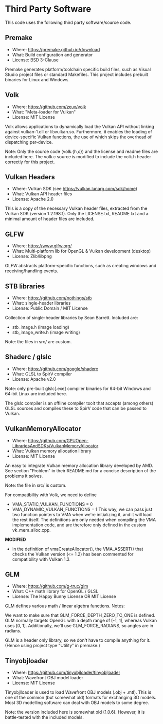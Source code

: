 Third Party Software
====================

This code uses the following third party software/source code.

## Premake

- Where: https://premake.github.io/download
- What: Build configuration and generator
- License: BSD 3-Clause

Premake generates platform/toolchain specific build files, such as Visual
Studio project files or standard Makefiles. This project includes prebuilt
binaries for Linux and Windows.

## Volk

- Where: https://github.com/zeux/volk
- What: "Meta-loader for Vulkan"
- License: MIT License

Volk allows applications to dynamically load the Vulkan API without linking
against vulkan-1.dll or libvulkan.so. Furthermore, it enables the loading of
device-specific Vulkan functions, the use of which skips the overhead of
dispatching per-device.

Note: Only the source code (volk.{h,c}) and the license and readme files are
included here. The volk.c source is modified to include the volk.h header
correctly for this project.

## Vulkan Headers

- Where: Vulkan SDK (see https://vulkan.lunarg.com/sdk/home)
- What: Vulkan API header files
- License: Apache 2.0

This is a copy of the necessary Vulkan header files, extracted from the Vulkan
SDK (version 1.2.198.1). Only the LICENSE.txt, README.txt and a minimal amount
of header files are included.

## GLFW

- Where: https://www.glfw.org/
- What: Multi-platform lib for OpenGL & Vulkan development (desktop)
- License: Zlib/libpng

GLFW abstracts platform-specific functions, such as creating windows and
receiving/handling events. 

## STB libraries

- Where: https://github.com/nothings/stb
- What: single-header libraries
- License: Public Domain / MIT License

Collection of single-header libraries by Sean Barrett. Included are:
- stb_image.h         (image loading)
- stb_image_write.h   (image writing)

Note: the files in src/ are custom.

## Shaderc / glslc

- Where: https://github.com/google/shaderc
- What: GLSL to SpirV compiler
- License: Apache v2.0

Note: only pre-built glslc[.exe] compiler binaries for 64-bit Windows and
64-bit Linux are included here.

The glslc compiler is an offline compiler toolt that accepts (among others)
GLSL sources and compiles these to SpirV code that can be passed to Vulkan.

## VulkanMemoryAllocator

- Where: https://github.com/GPUOpen-LibrariesAndSDKs/VulkanMemoryAllocator
- What: Vulkan memory allocation library
- License: MIT License

An easy to integrate Vulkan memory allocation library developed by AMD. See
section "Problem" in their README.md for a concise description of the problems
it solves.

Note: the file in src/ is custom.

For compatibility with Volk, we need to define
  - VMA_STATIC_VULKAN_FUNCTIONS = 0
  - VMA_DYNAMIC_VULKAN_FUNCTIONS = 1
This way, we can pass just two function pointers to VMA when we're initializing
it, and it will load the rest itself. The definitions are only needed when
compiling the VMA implementation code, and are therefore only defined in the
custom vk_mem_alloc.cpp.

**MODIFIED**
- In the definition of vmaCreateAllocator(), the VMA_ASSERT() that checks the
  Vulkan version (<= 1.2) has been commented for compatibility with Vulkan 1.3.

## GLM

- Where: https://github.com/g-truc/glm
- What: C++ math library for OpenGL / GLSL
- License: The Happy Bunny License OR MIT License

GLM defines various math / linear algebra functions. Notes:

We want to make sure that GLM_FORCE_DEPTH_ZERO_TO_ONE is defined. GLM normally
targets OpenGL with a depth range of [-1, 1], whereas Vulkan uses [0, 1].
Additionally, we'll use GLM_FORCE_RADIANS, so angles are in radians.

GLM is a header only library, so we don't have to compile anything for it.
(Hence using project type "Utility" in premake.)

## Tinyobjloader

- Where: https://github.com/tinyobjloader/tinyobjloader
- What: Wavefront OBJ model loader
- License: MIT License

Tinyobjlloader is used to load Wavefront OBJ models (.obj + .mtl). This is one
of the common (but somewhat old) formats for exchanging 3D models. Most 3D
modelling software can deal with OBJ models to some degree.

Note: the version included here is somewhat old (1.0.6). However, it is 
battle-tested with the included models.
